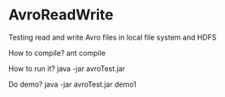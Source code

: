 AvroReadWrite
=============

Testing read and write Avro files in local file system and HDFS

How to compile?
ant compile

How to run it?
java -jar avroTest.jar

Do demo?
java -jar avroTest.jar demo1

